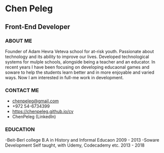 # Chen Peleg
## Front-End Developer
### ABOUT ME
Founder of Adam Hevra Veteva school for at-risk youth. Passionate about technology and its ability to
improve our lives. Developed technological systems for mulple schools, alongside being a teacher
and an educator. In recent years I have been focusing on developing educaonal games and soware to help
the students learn better and in more enjoyable and varied ways. Now I am interested in full-me work
in development.

### CONTACT ME
- chenpeleg@gmail.com
- +972 54-6734399
- https://chenpeleg.github.io/cv
- ChenPeleg (LinkedIn)
### EDUCATION
-Beit-Berl college
 B.A in History and Informal
 Educaon
 2009 - 2013
-Soware Development
Self taught, with Udemy,
Codecademy etc.
2013 - 2018
